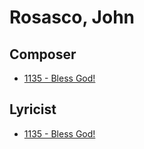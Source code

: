 # Rosasco, John

## Composer

- [1135 - Bless God!](/hymns/1135.md)

## Lyricist

- [1135 - Bless God!](/hymns/1135.md)

